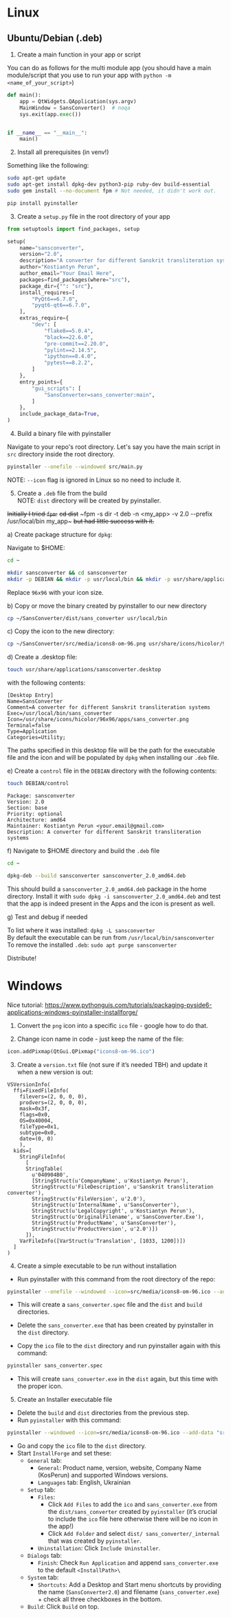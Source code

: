 # Linux

## Ubuntu/Debian (.deb)

1. Create a main function in your app or script

You can do as follows for the multi module app (you should have a main module/script that you use to run your app with `python -m <name_of_your_script>`)

```python
def main():
    app = QtWidgets.QApplication(sys.argv)
    MainWindow = SansConverter()  # noqa
    sys.exit(app.exec())


if __name__ == "__main__":
    main()
```

2. Install all prerequisites (in venv!)

Something like the following:

```bash
sudo apt-get update
sudo apt-get install dpkg-dev python3-pip ruby-dev build-essential
sudo gem install --no-document fpm # Not needed, it didn't work out.

pip install pyinstaller
```

3. Create a `setup.py` file in the root directory of your app

```python
from setuptools import find_packages, setup

setup(
    name="sansconverter",
    version="2.0",
    description="A converter for different Sanskrit transliteration systems",
    author="Kostiantyn Perun",
    author_email="Your Email Here",
    packages=find_packages(where="src"),
    package_dir={"": "src"},
    install_requires=[
        "PyQt6==6.7.0",
        "pyqt6-qt6==6.7.0",
    ],
    extras_require={
        "dev": [
            "flake8==5.0.4",
            "black==22.6.0",
            "pre-commit==2.20.0",
            "pylint==2.14.5",
            "ipython==8.4.0",
            "pytest==8.2.2",
        ]
    },
    entry_points={
        "gui_scripts": [
            "SansConverter=sans_converter:main",
        ]
    },
    include_package_data=True,
)
```

4. Build a binary file with pyinstaller

Navigate to your repo's root directory. Let's say you have the main script in `src` directory inside the root directory.

```bash
pyinstaller --onefile --windowed src/main.py
```

NOTE: `--icon` flag is ignored in Linux so no need to include it.

5. Create a `.deb` file from the build  
NOTE: `dist` directory will be created by pyinstaller.

~~Initially I tried `fpm`:~~
~~cd dist~~
~fpm -s dir -t deb -n <my_app> -v 2.0 --prefix /usr/local/bin my_app~
~~but had little success with it.~~

a) Create package structure for `dpkg`:

Navigate to $HOME:

```bash
cd ~

mkdir sansconverter && cd sansconverter
mkdir -p DEBIAN && mkdir -p usr/local/bin && mkdir -p usr/share/applications && mkdir -p usr/share/icons/hicolor/96x96/apps
```

Replace `96x96` with your icon size.

b) Copy or move the binary created by pyinstaller to our new directory

```bash
cp ~/SansConverter/dist/sans_converter usr/local/bin
```

c) Copy the icon to the new directory:

```bash
cp ~/SansConverter/src/media/icons8-om-96.png usr/share/icons/hicolor/96x96/apps
```

d) Create a .desktop file:

```bash
touch usr/share/applications/sansconverter.desktop
```

with the following contents:

```desktop
[Desktop Entry]
Name=SansConverter
Comment=A converter for different Sanskrit transliteration systems
Exec=/usr/local/bin/sans_converter
Icon=/usr/share/icons/hicolor/96x96/apps/sans_converter.png
Terminal=false
Type=Application
Categories=Utility;
```

The paths specified in this desktop file will be the path for the executable file and the icon and will be populated by `dpkg` when installing our `.deb` file.

e) Create a `control` file in the `DEBIAN` directory with the following contents:

```bash
touch DEBIAN/control
```

```
Package: sansconverter
Version: 2.0
Section: base
Priority: optional
Architecture: amd64
Maintainer: Kostiantyn Perun <your.email@gmail.com>
Description: A converter for different Sanskrit transliteration systems
```

f) Navigate to $HOME directory and build the `.deb` file

```bash
cd ~

dpkg-deb --build sansconverter sansconverter_2.0_amd64.deb
```

This should build a `sansconverter_2.0_amd64.deb` package in the home directory. Install it with `sudo dpkg -i sansconverter_2.0_amd64.deb` and test that the app is indeed present in the Apps and the icon is present as well.

g) Test and debug if needed

To list where it was installed: `dpkg -L sansconverter`  
By default the executable can be run from `/usr/local/bin/sansconverter`  
To remove the installed `.deb`: `sudo apt purge sansconverter`  

Distribute!

# Windows

Nice tutorial:
<https://www.pythonguis.com/tutorials/packaging-pyside6-applications-windows-pyinstaller-installforge/>

1. Convert the `png` icon into a specific `ico` file - google how to do that.

2. Change icon name in code - just keep the name of the file:

```python
icon.addPixmap(QtGui.QPixmap("icons8-om-96.ico")
```

3. Create a `version.txt` file (not sure if it’s needed TBH) and update it when a new version is out:

```
VSVersionInfo(
  ffi=FixedFileInfo(
    filevers=(2, 0, 0, 0),
    prodvers=(2, 0, 0, 0),
    mask=0x3f,
    flags=0x0,
    OS=0x40004,
    fileType=0x1,
    subtype=0x0,
    date=(0, 0)
    ),
  kids=[
    StringFileInfo(
      [
      StringTable(
        u'040904B0',
        [StringStruct(u'CompanyName', u'Kostiantyn Perun'),
        StringStruct(u'FileDescription', u'Sanskrit transliteration converter'),
        StringStruct(u'FileVersion', u'2.0'),
        StringStruct(u'InternalName', u'SansConverter'),
        StringStruct(u'LegalCopyright', u'Kostiantyn Perun'),
        StringStruct(u'OriginalFilename', u'SansConverter.Exe'),
        StringStruct(u'ProductName', u'SansConverter'),
        StringStruct(u'ProductVersion', u'2.0')])
      ]), 
    VarFileInfo([VarStruct(u'Translation', [1033, 1200])])
  ]
)
```

4. Create a simple executable to be run without installation

- Run pyinstaller with this command from the root directory of the repo:

```bash
pyinstaller --onefile --windowed --icon=src/media/icons8-om-96.ico --add-data "src/media/icons8-om-96.ico;." --version-file="version.txt" src/sans_converter.py 
```

- This will create a `sans_converter.spec` file and the `dist` and `build` directories.

- Delete the `sans_converter.exe` that has been created by pyinstaller in the `dist` directory.

- Copy the `ico` file to the `dist` directory and run pyinstaller again with this command:

```bash
pyinstaller sans_converter.spec
```

- This will create `sans_converter.exe` in the `dist` again, but this time with the proper icon.

5. Create an Installer executable file

- Delete the `build` and `dist` directories from the previous step.
- Run `pyinstaller` with this command:

```bash
pyinstaller --windowed --icon=src/media/icons8-om-96.ico --add-data "src/media/icons8-om-96.ico;." --version-file="version.txt" src/sans_converter.py
```

- Go and copy the `ico` file to the `dist` directory.
- Start `InstallForge` and set these:
  - `General` tab:  
    - `General`: Product name, version, website, Company Name (KosPerun) and supported Windows versions.  
    - `Languages` tab: English, Ukrainian  
  - `Setup` tab:  
    - `Files`:  
      - Click `Add Files` to add the `ico` and `sans_converter.exe` from the `dist/sans_converter` created by `pyinstaller` (it’s crucial to include the `ico` file here otherwise there will be no icon in the app!)  
      - Click `Add Folder` and select `dist/ sans_converter/_internal` that was created by `pyinstaller`.  
    - `Uninstallation`: Click `Include Uninstaller`.  
  - `Dialogs` tab:  
    - `Finish`: Check `Run Application` and append `sans_converter.exe` to the default `<InstallPath>\`  
  - `System` tab:  
    - `Shortcuts`: Add a Desktop and Start menu shortcuts by providing the name (`SansConverter2.0`) and filename (`sans_converter.exe`) + check all three checkboxes in the bottom.  
  - `Build`: Click `Build` on top.  

